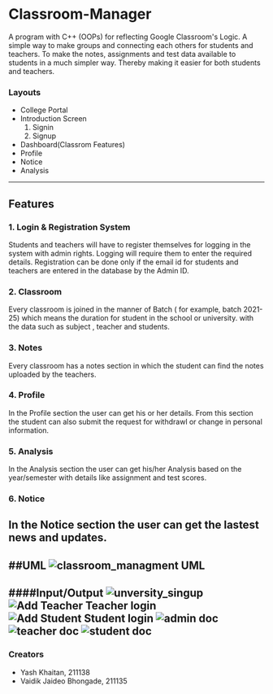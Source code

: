# Classroom-Manager

A program with C++ (OOPs) for reflecting Google Classroom's Logic.
A simple way to make groups and connecting each others for students and teachers. To make the notes, assignments and test data available to students in a much simpler way. Thereby making it easier for both students and teachers.

### Layouts
*  College Portal 
*  Introduction Screen
   1. Signin
   2. Signup
*  Dashboard(Classrom Features)
*  Profile
*  Notice
*  Analysis
-----------------------------------

## Features

### 1. Login & Registration System
Students and teachers will have to register themselves for logging in the system with admin rights. Logging will require them to enter the required details.
Registration can be done only if the email id for students and teachers are entered in the database by the Admin ID.

### 2. Classroom 
Every classroom is joined in the manner of Batch ( for example, batch 2021-25) which means the duration for student in the school or university.
with the data such as subject , teacher and students.

### 3. Notes 
Every classroom has a notes section in which the student can find the notes uploaded by the teachers.

### 4. Profile 
In the Profile section the user can get his or her details. From this section the student can also submit the request for withdrawl or change in personal information.

### 5. Analysis 
In the Analysis section the user can get his/her Analysis based on the year/semester with details like assignment and test scores.

### 6. Notice 
In the Notice section the user can get the lastest news and updates.
-----------------------------------

##UML
![classroom_managment UML](https://user-images.githubusercontent.com/98076844/206257511-4e0101ec-b866-4457-afb6-13bf8b3f087f.jpg)
-----------------------------------

####Input/Output
![unversity_singup](https://user-images.githubusercontent.com/98076844/206269896-3bf007e3-856c-417c-bae9-91fe98b535ad.png)
![Add Teacher   Teacher login](https://user-images.githubusercontent.com/98076844/206269969-6ea6331f-5da5-403b-a48e-b15dd959d336.png)
![Add Student   Student login](https://user-images.githubusercontent.com/98076844/206270079-693b3e70-d2cf-4c11-80cf-278b04c222f6.png)
![admin doc](https://user-images.githubusercontent.com/98076844/206270128-84626450-1d1b-41f3-8b6a-4974e9a38576.png)
![teacher doc](https://user-images.githubusercontent.com/98076844/206270166-ad1f5334-d272-4030-a501-48a8792fa68d.png)
![student doc](https://user-images.githubusercontent.com/98076844/206270305-7ff1bd54-80a5-4bf2-abec-149c22a4fe9d.png)
-----------------------------------

### Creators
* Yash Khaitan, 211138
* Vaidik Jaideo Bhongade, 211135
